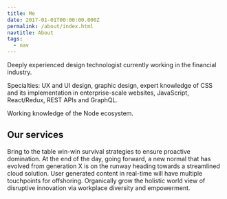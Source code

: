 ```yaml
---
title: Me
date: 2017-01-01T00:00:00.000Z
permalink: /about/index.html
navtitle: About
tags:
  - nav
---
```

Deeply experienced design technologist currently working in the financial industry. 

Specialties: UX and UI design, graphic design, expert knowledge of CSS and its implementation in enterprise-scale websites, JavaScript, React/Redux, REST APIs and GraphQL. 

Working knowledge of the Node ecosystem.

## Our services

Bring to the table win-win survival strategies to ensure proactive domination. At the end of the day, going forward, a new normal that has evolved from generation X is on the runway heading towards a streamlined cloud solution. User generated content in real-time will have multiple touchpoints for offshoring. Organically grow the holistic world view of disruptive innovation via workplace diversity and empowerment.
